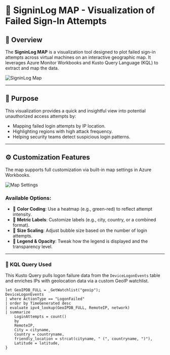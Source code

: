 # 🔐 SigninLog MAP - Visualization of Failed Sign-In Attempts

## 📌 Overview

The **SigninLog MAP** is a visualization tool designed to plot failed sign-in attempts across virtual machines on an interactive geographic map. It leverages Azure Monitor Workbooks and Kusto Query Language (KQL) to extract and map the data.


![SigninLog Map](https://github.com/user-attachments/assets/a0bf1e81-c2c6-4abf-ae89-c6b1cd98897f)

---

## 🧭 Purpose

This visualization provides a quick and insightful view into potential unauthorized access attempts by:

- Mapping failed login attempts by IP location.
- Highlighting regions with high attack frequency.
- Helping security teams detect suspicious login patterns.

---

## ⚙️ Customization Features

The map supports full customization via built-in map settings in Azure Workbooks.

![Map Settings](https://github.com/user-attachments/assets/e6b48221-474f-410a-aa6b-fbdfdd5358ac)


### Available Options:
- 🎨 **Color Coding**: Use a heatmap (e.g., green-red) to reflect attempt intensity.
- 📍 **Metric Labels**: Customize labels (e.g., city, country, or a combined format).
- 🔘 **Size Scaling**: Adjust bubble size based on the number of login attempts.
- 🧭 **Legend & Opacity**: Tweak how the legend is displayed and the transparency level.

---

### 🔎 KQL Query Used

This Kusto Query pulls logon failure data from the `DeviceLogonEvents` table and enriches IPs with geolocation data via a custom GeoIP watchlist.

```kusto
let GeoIPDB_FULL = _GetWatchlist("geoip");
DeviceLogonEvents
| where ActionType == "LogonFailed"
| order by TimeGenerated desc
| evaluate ipv4_lookup(GeoIPDB_FULL, RemoteIP, network)
| summarize 
    LoginAttempts = count() 
    by 
    RemoteIP, 
    City = cityname, 
    Country = countryname, 
    friendly_location = strcat(cityname, " (", countryname, ")"), 
    Latitude = latitude, 
}

